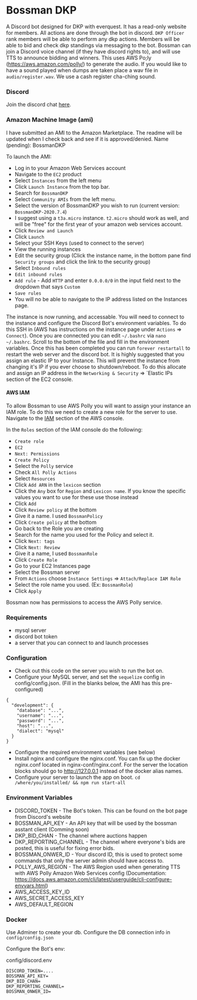 # Bossman DKP
A Discord bot designed for DKP with everquest.  It has a read-only website for members.  All actions are done through the bot in discord.  `DKP Officer` rank members will be able to perform any dkp actions.  Members will be able to bid and check dkp standings via messaging to the bot. Bossman can join a Discord voice channel (if they have discord rights to), and will use TTS to announce bidding and winners.  This uses AWS Po;ly (https://aws.amazon.com/polly/) to generate the audio.  If you would like to have a sound played when dumps are taken place a wav file in `audio/register.wav`.  We use a cash register cha-ching sound.

### Discord
Join the discord chat [here](https://discord.gg/43xNuMe).

### Amazon Machine Image (ami)
I have submitted an AMI to the Amazon Marketplace.  The readme will be updated when I check back and see if it is approved/denied.
Name (pending): BossmanDKP

To launch the AMI:
* Log in to your Amazon Web Services account
* Navigate to the `EC2` product
* Select `Instances` from the left menu
* Click `Launch Instance` from the top bar.
* Search for `BossmanDKP`
* Select `Community AMIs` from the left menu.
* Select the version of BossmanDKP you wish to run (current version: `BossmanDKP-2020.7.4`)
* I suggest using a `t3a.micro` instance. `t2.micro` should work as well, and will be "free" for the first year of your amazon web services account.
* Click `Review and Launch`
* Click `Launch`
* Select your SSH Keys (used to connect to the server)
* View the running instances
* Edit the security group (Click the instance name, in the bottom pane find `Security groups` and click the link to the security group)
* Select `Inbound rules`
* `Edit inbound rules`
* `Add rule` - Add `HTTP` and enter `0.0.0.0/0` in the input field next to the dropdown that says `Custom`
* `Save rules`
* You will no be able to navigate to the IP address listed on the Instances page.

The instance is now running, and accessable.  You will need to connect to the instance and configure the Discord Bot's environment variables.  To do this SSH in (AWS has instructions on the instance page under `Actions` => `Connect`). Once you are connected you can edit `~/.bashrc` via `nano ~/.bashrc`. Scroll to the bottom of the file and fill in the environment variables.  Once this has been completed you can run `forever restartall` to restart the web server and the discord bot.  It is highly suggested that you assign an elastic IP to your Instance.  This will prevent the instance from changing it's IP if you ever choose to shutdown/reboot.  To do this allocate and assign an IP address in the `Networking & Security` => `Elastic IPs section of the EC2 console.

#### AWS IAM

To allow Bossman to use AWS Polly you will want to assign your instance an IAM role.  To do this we need to create a new role for the server to use.  Navigate to the [IAM](https://console.aws.amazon.com/iam/home#/roles) section of the AWS console. 

In the `Roles` section of the IAM console do the following:
* `Create role`
* `EC2`
* `Next: Permissions`
* `Create Policy`
* Select the `Polly` service
* Check `All Polly Actions`
* Select `Resources`
* Click `Add ARN` in the `lexicon` section
* Click the `Any` box for `Region` and `Lexicon name`.  If you know the specific values you want to use for these use those instead
* Click `Add`
* Click `Review policy` at the bottom
* Give it a name.  I used `BossmanPolicy`
* Click `Create policy` at the bottom
* Go back to the Role you are creating
* Search for the name you used for the Policy and select it.
* Click `Next: tags`
* Click `Next: Review`
* Give it a name, I used `BossmanRole`
* Click `Create Role`
* Go to your EC2 Instances page
* Select the Bossman server
* From `Actions` choose `Instance Settings` => `Attach/Replace IAM Role`
* Select the role name you used. (Ex: `BossmanRole`)
* Click `Apply`

Bossman now has permissions to access the AWS Polly service.





### Requirements

* mysql server
* discord bot token
* a server that you can connect to and launch processes

### Configuration

* Check out this code on the server you wish to run the bot on.  
* Configure your MySQL server, and set the `sequelize` config in config/config.json. (Fill in the blanks below, the AMI has this pre-configured)
```
{
  "development": {
    "database": "...",
    "username": "...",
    "password": "...",
    "host": "...",
    "dialect": "mysql"
  }
}

```
* Configure the required environment variables (see below)
* Install nginx and configure the nginx.conf. You can fix up the docker nginx.conf located in nginx-conf/nginx.conf.  For the server the location blocks should go to http://127.0.0.1 instead of the docker alias names.
* Configure your server to launch the app on boot. `cd /where/you/installed/ && npm run start-all`


### Environment Variables

* DISCORD_TOKEN - The Bot's token.  This can be found on the bot page from Discord's website
* BOSSMAN_API_KEY - An API key that will be used by the bossman asstant client (Comming soon)
* DKP_BID_CHAN - The channel where auctions happen
* DKP_REPORTING_CHANNEL - The channel where everyone's bids are posted, this is useful for fixing error bids.
* BOSSMAN_ONWER_ID - Your discord ID, this is used to protect some commands that only the server admin should have access to.
* POLLY_AWS_REGION - The AWS Region used when generating TTS with AWS Polly
Amazon Web Services config (Documentation: https://docs.aws.amazon.com/cli/latest/userguide/cli-configure-envvars.html)
* AWS_ACCESS_KEY_ID 
* AWS_SECRET_ACCESS_KEY
* AWS_DEFAULT_REGION

### Docker 
Use Adminer to create your db.
Configure the DB connection info in `config/config.json`

Configure the Bot's env:

config/discord.env
```
DISCORD_TOKEN=....
BOSSMAN_API_KEY=
DKP_BID_CHAN=
DKP_REPORTING_CHANNEL=
BOSSMAN_ONWER_ID=
```
